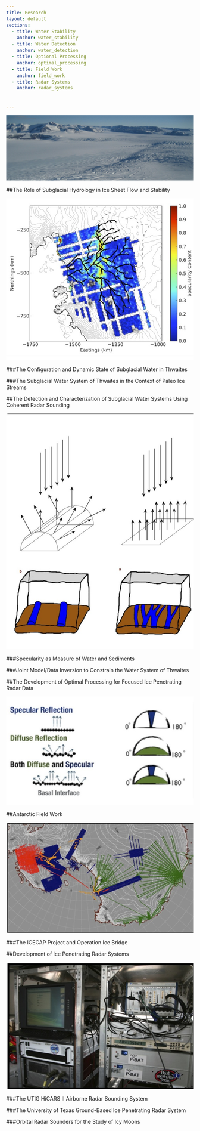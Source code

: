 ```yaml
---
title: Research
layout: default
sections: 
  - title: Water Stability
    anchor: water_stability
  - title: Water Detection
    anchor: water_detection
  - title: Optional Processing
    anchor: optimal_processing
  - title: Field Work
    anchor: field_work
  - title: Radar Systems
    anchor: radar_systems
    

---
```

 

<!--[The Role of Subglacial Hydrology in Ice Sheet Flow and Stability](#water_stability)-->

<!--[The Detection and Characterization of Subglacial Water Systems Using Coherent Radar Sounding](#water_detection)-->

<!--[The Development of Optimal Processing for Focused Ice Penetrating Radar Data](#optimal_processing)-->

<!--[Antarctic Field Work](#field_work)-->

<!--[Development of Ice Penetrating Radar Systems](#radar_systems)-->

<a name="water_stability"></a>

![Alt text](/images/IMG_5963.jpeg)

##The Role of Subglacial Hydrology in Ice Sheet Flow and Stability 

![Alt text](/images/Specularity.jpg)

###The Configuration and Dynamic State of Subglacial Water in Thwaites

###The Subglacial Water System of Thwaites in the Context of Paleo Ice Streams

<a name="water_detection"></a>

##The Detection and Characterization of Subglacial Water Systems Using Coherent Radar Sounding 

![Alt text](/images/rcs.jpg)

###Specularity as Measure of Water and Sediments

###Joint Model/Data Inversion to Constrain  the Water System of Thwaites

<a name="optimal_processing"></a>

##The Development of Optimal Processing for Focused Ice Penetrating Radar Data

![Alt text](/images/Spec_Cartoon.jpg)

<a name="field_work"></a>

##Antarctic Field Work 

![Alt text](/images/Flight_Lines.jpg)

###The ICECAP Project and Operation Ice Bridge

<a name="radar_systems"></a>

##Development of Ice Penetrating Radar Systems 

![Alt text](/images/Hicars_II.jpg)

###The UTIG HiCARS II Airborne Radar Sounding System

###The University of Texas Ground-Based Ice Penetrating Radar System

###Orbital Radar Sounders for the Study of Icy Moons
